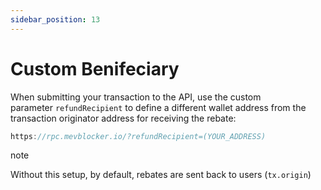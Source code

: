 ```yaml
---
sidebar_position: 13
---
```


# Custom Benifeciary

When submitting your transaction to the API, use the custom parameter `refundRecipient` to define a different wallet address from the transaction originator address for receiving the rebate:

```jsx
https://rpc.mevblocker.io/?refundRecipient=(YOUR_ADDRESS)
```

note

Without this setup, by default, rebates are sent back to users (`tx.origin`)